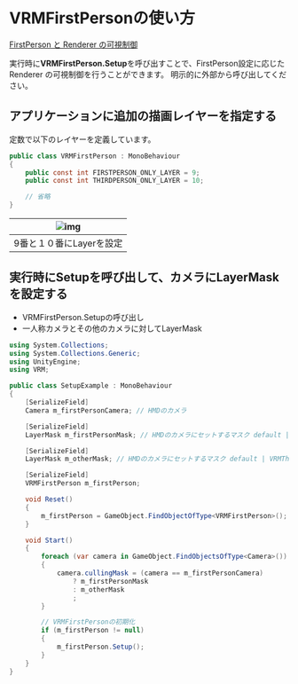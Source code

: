 # VRMFirstPersonの使い方

[FirstPerson と Renderer の可視制御 ](/api/first_person)

実行時に**VRMFirstPerson.Setup**を呼び出すことで、FirstPerson設定に応じた Renderer の可視制御を行うことができます。
明示的に外部から呼び出してください。

## アプリケーションに追加の描画レイヤーを指定する

定数で以下のレイヤーを定義しています。

```csharp
public class VRMFirstPerson : MonoBehaviour
{
    public const int FIRSTPERSON_ONLY_LAYER = 9;
    public const int THIRDPERSON_ONLY_LAYER = 10;

    // 省略
}
```

| ![img](/images/vrm/layer_setting.png) |
|-----|
|9番と１０番にLayerを設定|

## 実行時にSetupを呼び出して、カメラにLayerMaskを設定する

* VRMFirstPerson.Setupの呼び出し
* 一人称カメラとその他のカメラに対してLayerMask

```csharp
using System.Collections;
using System.Collections.Generic;
using UnityEngine;
using VRM;

public class SetupExample : MonoBehaviour
{
    [SerializeField]
    Camera m_firstPersonCamera; // HMDのカメラ

    [SerializeField]
    LayerMask m_firstPersonMask; // HMDのカメラにセットするマスク default | VRMFirstPersonOnly など

    [SerializeField]
    LayerMask m_otherMask; // HMDのカメラにセットするマスク default | VRMThirdPersonOnly など

    [SerializeField]
    VRMFirstPerson m_firstPerson;

    void Reset()
    {
        m_firstPerson = GameObject.FindObjectOfType<VRMFirstPerson>();
    }

    void Start()
    {
        foreach (var camera in GameObject.FindObjectsOfType<Camera>())
        {
            camera.cullingMask = (camera == m_firstPersonCamera)
                ? m_firstPersonMask
                : m_otherMask
                ;
        }

        // VRMFirstPersonの初期化
        if (m_firstPerson != null)
        {
            m_firstPerson.Setup();
        }
    }
}
```
